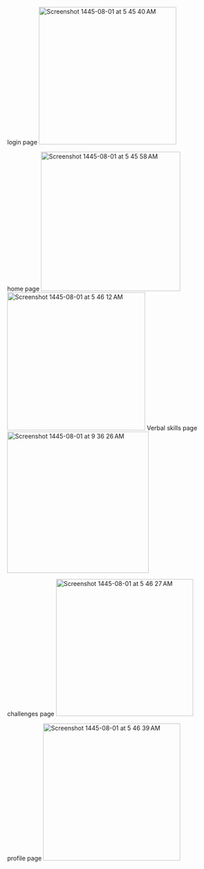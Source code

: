 login page
<img width="318" alt="Screenshot 1445-08-01 at 5 45 40 AM" src="https://github.com/maramnaif/Project-2/assets/123784913/d3cabb2b-a494-4746-8357-96d3aaa3b37d">

home page
<img width="322" alt="Screenshot 1445-08-01 at 5 45 58 AM" src="https://github.com/maramnaif/Project-2/assets/123784913/4ce97628-c1fb-47e8-a82a-7a2b57e8ffdd">
<img width="319" alt="Screenshot 1445-08-01 at 5 46 12 AM" src="https://github.com/maramnaif/Project-2/assets/123784913/0a48146a-a734-498b-9e98-3c4c60a387a5">
Verbal skills page
<img width="327" alt="Screenshot 1445-08-01 at 9 36 26 AM" src="https://github.com/maramnaif/Project-2/assets/123784913/0100a756-b20c-40c9-8af8-ce468f9c2af1">

challenges page
<img width="317" alt="Screenshot 1445-08-01 at 5 46 27 AM" src="https://github.com/maramnaif/Project-2/assets/123784913/85a3233d-7bcc-4b47-ad4b-575e4b2e221d">

profile page
<img width="317" alt="Screenshot 1445-08-01 at 5 46 39 AM" src="https://github.com/maramnaif/Project-2/assets/123784913/a1badcc8-3194-43da-a46e-7b0ea719fc72">

